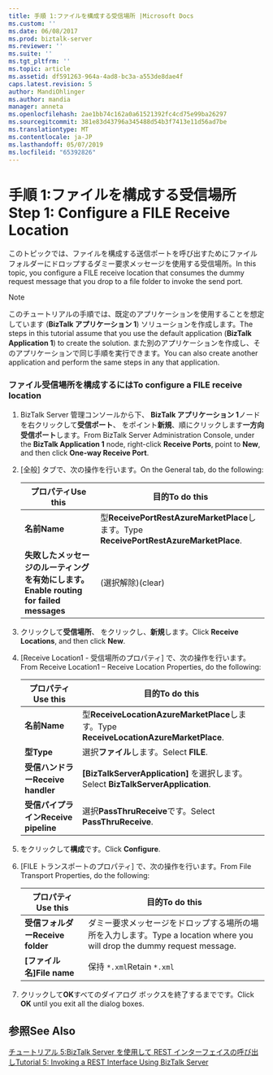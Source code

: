```yaml
---
title: 手順 1:ファイルを構成する受信場所 |Microsoft Docs
ms.custom: ''
ms.date: 06/08/2017
ms.prod: biztalk-server
ms.reviewer: ''
ms.suite: ''
ms.tgt_pltfrm: ''
ms.topic: article
ms.assetid: df591263-964a-4ad8-bc3a-a553de8dae4f
caps.latest.revision: 5
author: MandiOhlinger
ms.author: mandia
manager: anneta
ms.openlocfilehash: 2ae1bb74c162a0a61521392fc4cd75e99ba26297
ms.sourcegitcommit: 381e83d43796a345488d54b3f7413e11d56ad7be
ms.translationtype: MT
ms.contentlocale: ja-JP
ms.lasthandoff: 05/07/2019
ms.locfileid: "65392826"
---
```

# <a name="step-1-configure-a-file-receive-location"></a><span data-ttu-id="5255c-102">手順 1:ファイルを構成する受信場所</span><span class="sxs-lookup"><span data-stu-id="5255c-102">Step 1: Configure a FILE Receive Location</span></span>
<span data-ttu-id="5255c-103">このトピックでは、ファイルを構成する送信ポートを呼び出すためにファイル フォルダーにドロップするダミー要求メッセージを使用する受信場所。</span><span class="sxs-lookup"><span data-stu-id="5255c-103">In this topic, you configure a FILE receive location that consumes the dummy request message that you drop to a file folder to invoke the send port.</span></span>  
  
> [!NOTE]
>  <span data-ttu-id="5255c-104">このチュートリアルの手順では、既定のアプリケーションを使用することを想定しています (**BizTalk アプリケーション 1**) ソリューションを作成します。</span><span class="sxs-lookup"><span data-stu-id="5255c-104">The steps in this tutorial assume that you use the default application (**BizTalk Application 1**) to create the solution.</span></span> <span data-ttu-id="5255c-105">また別のアプリケーションを作成し、そのアプリケーションで同じ手順を実行できます。</span><span class="sxs-lookup"><span data-stu-id="5255c-105">You can also create another application and perform the same steps in any that application.</span></span>  
  
### <a name="to-configure-a-file-receive-location"></a><span data-ttu-id="5255c-106">ファイル受信場所を構成するには</span><span class="sxs-lookup"><span data-stu-id="5255c-106">To configure a FILE receive location</span></span>  
  
1.  <span data-ttu-id="5255c-107">BizTalk Server 管理コンソールから下、 **BizTalk アプリケーション 1**ノードを右クリックして**受信ポート**、 をポイント**新規**、順にクリックします**一方向受信ポート**します。</span><span class="sxs-lookup"><span data-stu-id="5255c-107">From BizTalk Server Administration Console, under the **BizTalk Application 1** node, right-click **Receive Ports**, point to **New**, and then click **One-way Receive Port**.</span></span>  
  
2.  <span data-ttu-id="5255c-108">[全般] タブで、次の操作を行います。</span><span class="sxs-lookup"><span data-stu-id="5255c-108">On the General tab, do the following:</span></span>  
  
    |<span data-ttu-id="5255c-109">プロパティ</span><span class="sxs-lookup"><span data-stu-id="5255c-109">Use this</span></span>|<span data-ttu-id="5255c-110">目的</span><span class="sxs-lookup"><span data-stu-id="5255c-110">To do this</span></span>|  
    |--------------|----------------|  
    |<span data-ttu-id="5255c-111">**名前**</span><span class="sxs-lookup"><span data-stu-id="5255c-111">**Name**</span></span>|<span data-ttu-id="5255c-112">型**ReceivePortRestAzureMarketPlace**します。</span><span class="sxs-lookup"><span data-stu-id="5255c-112">Type **ReceivePortRestAzureMarketPlace**.</span></span>|  
    |<span data-ttu-id="5255c-113">**失敗したメッセージのルーティングを有効にします。**</span><span class="sxs-lookup"><span data-stu-id="5255c-113">**Enable routing for failed messages**</span></span>|<span data-ttu-id="5255c-114">(選択解除)</span><span class="sxs-lookup"><span data-stu-id="5255c-114">(clear)</span></span>|  
  
3.  <span data-ttu-id="5255c-115">クリックして**受信場所**、 をクリックし、**新規**します。</span><span class="sxs-lookup"><span data-stu-id="5255c-115">Click **Receive Locations**, and then click **New**.</span></span>  
  
4.  <span data-ttu-id="5255c-116">[Receive Location1 - 受信場所のプロパティ] で、次の操作を行います。</span><span class="sxs-lookup"><span data-stu-id="5255c-116">From Receive Location1 – Receive Location Properties, do the following:</span></span>  
  
    |<span data-ttu-id="5255c-117">プロパティ</span><span class="sxs-lookup"><span data-stu-id="5255c-117">Use this</span></span>|<span data-ttu-id="5255c-118">目的</span><span class="sxs-lookup"><span data-stu-id="5255c-118">To do this</span></span>|  
    |--------------|----------------|  
    |<span data-ttu-id="5255c-119">**名前**</span><span class="sxs-lookup"><span data-stu-id="5255c-119">**Name**</span></span>|<span data-ttu-id="5255c-120">型**ReceiveLocationAzureMarketPlace**します。</span><span class="sxs-lookup"><span data-stu-id="5255c-120">Type **ReceiveLocationAzureMarketPlace**.</span></span>|  
    |<span data-ttu-id="5255c-121">**型**</span><span class="sxs-lookup"><span data-stu-id="5255c-121">**Type**</span></span>|<span data-ttu-id="5255c-122">選択**ファイル**します。</span><span class="sxs-lookup"><span data-stu-id="5255c-122">Select **FILE**.</span></span>|  
    |<span data-ttu-id="5255c-123">**受信ハンドラー**</span><span class="sxs-lookup"><span data-stu-id="5255c-123">**Receive handler**</span></span>|<span data-ttu-id="5255c-124">**[BizTalkServerApplication]** を選択します。</span><span class="sxs-lookup"><span data-stu-id="5255c-124">Select **BizTalkServerApplication**.</span></span>|  
    |<span data-ttu-id="5255c-125">**受信パイプライン**</span><span class="sxs-lookup"><span data-stu-id="5255c-125">**Receive pipeline**</span></span>|<span data-ttu-id="5255c-126">選択**PassThruReceive**です。</span><span class="sxs-lookup"><span data-stu-id="5255c-126">Select **PassThruReceive**.</span></span>|  
  
5.  <span data-ttu-id="5255c-127">をクリックして**構成**です。</span><span class="sxs-lookup"><span data-stu-id="5255c-127">Click **Configure**.</span></span>  
  
6.  <span data-ttu-id="5255c-128">[FILE トランスポートのプロパティ] で、次の操作を行います。</span><span class="sxs-lookup"><span data-stu-id="5255c-128">From File Transport Properties, do the following:</span></span>  
  
    |<span data-ttu-id="5255c-129">プロパティ</span><span class="sxs-lookup"><span data-stu-id="5255c-129">Use this</span></span>|<span data-ttu-id="5255c-130">目的</span><span class="sxs-lookup"><span data-stu-id="5255c-130">To do this</span></span>|  
    |--------------|----------------|  
    |<span data-ttu-id="5255c-131">**受信フォルダー**</span><span class="sxs-lookup"><span data-stu-id="5255c-131">**Receive folder**</span></span>|<span data-ttu-id="5255c-132">ダミー要求メッセージをドロップする場所の場所を入力します。</span><span class="sxs-lookup"><span data-stu-id="5255c-132">Type a location where you will drop the dummy request message.</span></span>|  
    |<span data-ttu-id="5255c-133">**[ファイル名]**</span><span class="sxs-lookup"><span data-stu-id="5255c-133">**File name**</span></span>|<span data-ttu-id="5255c-134">保持 `*.xml`</span><span class="sxs-lookup"><span data-stu-id="5255c-134">Retain `*.xml`</span></span>|  
  
7.  <span data-ttu-id="5255c-135">クリックして**OK**すべてのダイアログ ボックスを終了するまでです。</span><span class="sxs-lookup"><span data-stu-id="5255c-135">Click **OK** until you exit all the dialog boxes.</span></span>  
  
## <a name="see-also"></a><span data-ttu-id="5255c-136">参照</span><span class="sxs-lookup"><span data-stu-id="5255c-136">See Also</span></span>  
 [<span data-ttu-id="5255c-137">チュートリアル 5:BizTalk Server を使用して REST インターフェイスの呼び出し</span><span class="sxs-lookup"><span data-stu-id="5255c-137">Tutorial 5: Invoking a REST Interface Using BizTalk Server</span></span>](../core/tutorial-5-invoking-a-rest-interface-using-biztalk-server.md)